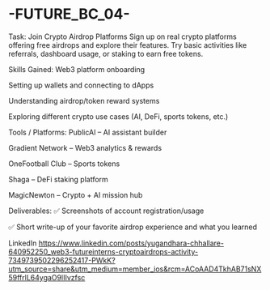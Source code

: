 # -FUTURE_BC_04-

Task: Join Crypto Airdrop Platforms
Sign up on real crypto platforms offering free airdrops and explore their features. Try basic activities like referrals, dashboard usage, or staking to earn free tokens.

Skills Gained:
Web3 platform onboarding

Setting up wallets and connecting to dApps

Understanding airdrop/token reward systems

Exploring different crypto use cases (AI, DeFi, sports tokens, etc.)

Tools / Platforms:
PublicAI – AI assistant builder

Gradient Network – Web3 analytics & rewards

OneFootball Club – Sports tokens

Shaga – DeFi staking platform

MagicNewton – Crypto + AI mission hub

Deliverables:
✅ Screenshots of account registration/usage

✅ Short write-up of your favorite airdrop experience and what you learned

LinkedIn
https://www.linkedin.com/posts/yugandhara-chhallare-640952250_web3-futureinterns-cryptoairdrops-activity-7349739502296252417-PWkK?utm_source=share&utm_medium=member_ios&rcm=ACoAAD4TkhAB71sNX59ffrlL64ygaO9lIIvzfsc
